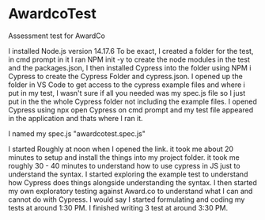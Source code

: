 # AwardcoTest
Assessment test for AwardCo

I installed Node.js version 14.17.6
To be exact, I created a folder for the test, in cmd prompt in it I ran NPM init -y to create the node modules in the test and the packages.json, I then installed Cypress into the folder using NPM i Cypress to create the Cypress Folder and cypress.json. I opened up the folder in VS Code to get access to the cypress example files and where i put in my test, I wasn't sure if all you needed was my spec.js file so I just put in the the whole Cypress folder not including the example files. I opened Cypress using npx open Cypress on cmd prompt and my test file appeared in the application and thats where I ran it.

I named my spec.js "awardcotest.spec.js"

I started Roughly at noon when I opened the link.
it took me about 20 minutes to setup and install the things into my project folder.
it took me roughly 30 - 40 minutes to understand how to use cypress in JS just to understand the syntax.
I started exploring the example test to understand how Cypress does things alongside understanding the syntax.
I then started my own exploratory testing against Award.co to understand what I can and cannot do with Cypress.
I would say I started formulating and coding my tests at around 1:30 PM.
I finished writing 3 test at around 3:30 PM.
